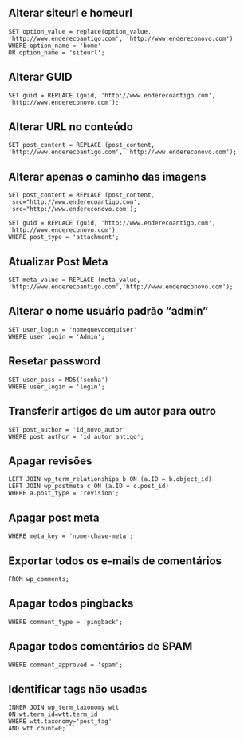 ## Alterar siteurl e homeurl

```UPDATE wp_options
SET option_value = replace(option_value, 'http://www.enderecoantigo.com', 'http://www.endereconovo.com')
WHERE option_name = 'home'
OR option_name = 'siteurl';
```

## Alterar GUID
```UPDATE wp_posts
SET guid = REPLACE (guid, 'http://www.enderecoantigo.com', 'http://www.endereconovo.com');
```

## Alterar URL no conteúdo
```UPDATE wp_posts
SET post_content = REPLACE (post_content, 'http://www.enderecoantigo.com', 'http://www.endereconovo.com');
```

## Alterar apenas o caminho das imagens
```UPDATE wp_posts
SET post_content = REPLACE (post_content, 'src="http://www.enderecoantigo.com', 'src="http://www.endereconovo.com');
```

```UPDATE wp_posts
SET guid = REPLACE (guid, 'http://www.enderecoantigo.com', 'http://www.endereconovo.com') 
WHERE post_type = 'attachment';
```

## Atualizar Post Meta
```UPDATE wp_postmeta
SET meta_value = REPLACE (meta_value, 'http://www.enderecoantigo.com','http://www.endereconovo.com');
```

## Alterar o nome usuário padrão “admin”
```UPDATE wp_users
SET user_login = 'nomequevocequiser'
WHERE user_login = 'Admin';
```

## Resetar password
```UPDATE wp_users
SET user_pass = MD5('senha')
WHERE user_login = 'login';
```

## Transferir artigos de um autor para outro
```UPDATE wp_posts
SET post_author = 'id_novo_autor'
WHERE post_author = 'id_autor_antigo';
```

## Apagar revisões
```DELETE a,b,c FROM wp_posts a
LEFT JOIN wp_term_relationships b ON (a.ID = b.object_id)
LEFT JOIN wp_postmeta c ON (a.ID = c.post_id)
WHERE a.post_type = 'revision';
```

## Apagar post meta
```DELETE FROM wp_postmeta
WHERE meta_key = 'nome-chave-meta';
```

## Exportar todos os e-mails de comentários
```SELECT DISTINCT comment_author_email
FROM wp_comments;
```

## Apagar todos pingbacks
```DELETE FROM wp_comments 
WHERE comment_type = 'pingback';
```

## Apagar todos comentários de SPAM
```DELETE FROM wp_comments 
WHERE comment_approved = 'spam';
```

## Identificar tags não usadas
```SELECT * From wp_terms wt
INNER JOIN wp_term_taxonomy wtt
ON wt.term_id=wtt.term_id
WHERE wtt.taxonomy='post_tag'
AND wtt.count=0;```
